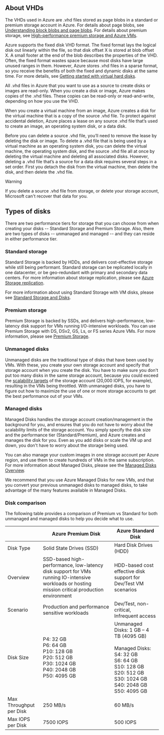 
## About VHDs

The VHDs used in Azure are .vhd files stored as page blobs in a standard or premium storage account in Azure. For details about page blobs, see [Understanding block blobs and page blobs](/rest/api/storageservices/Understanding-Block-Blobs--Append-Blobs--and-Page-Blobs/). For details about premium storage, see [High-performance premium storage and Azure VMs](../articles/storage/storage-premium-storage.md).

Azure supports the fixed disk VHD format. The fixed format lays the logical disk out linearly within the file, so that disk offset X is stored at blob offset X. A small footer at the end of the blob describes the properties of the VHD. Often, the fixed format wastes space because most disks have large unused ranges in them. However, Azure stores .vhd files in a sparse format, so you receive the benefits of both the fixed and dynamic disks at the same time. For more details, see [Getting started with virtual hard disks](https://technet.microsoft.com/library/dd979539.aspx).

All .vhd files in Azure that you want to use as a source to create disks or images are read-only. When you create a disk or image, Azure makes copies of the .vhd files. These copies can be read-only or read-and-write, depending on how you use the VHD.

When you create a virtual machine from an image, Azure creates a disk for the virtual machine that is a copy of the source .vhd file. To protect against accidental deletion, Azure places a lease on any source .vhd file that’s used to create an image, an operating system disk, or a data disk.

Before you can delete a source .vhd file, you’ll need to remove the lease by deleting the disk or image. To delete a .vhd file that is being used by a virtual machine as an operating system disk, you can delete the virtual machine, the operating system disk, and the source .vhd file all at once by deleting the virtual machine and deleting all associated disks. However, deleting a .vhd file that’s a source for a data disk requires several steps in a set order. First you detach the disk from the virtual machine, then delete the disk, and then delete the .vhd file.

> [!WARNING]
> If you delete a source .vhd file from storage, or delete your storage account, Microsoft can't recover that data for you.
> 

## Types of disks 

There are two performance tiers for storage that you can choose from when creating your disks -- Standard Storage and Premium Storage. Also, there are two types of disks -- unmanaged and managed -- and they can reside in either performance tier.  

### Standard storage 

Standard Storage is backed by HDDs, and delivers cost-effective storage while still being performant. Standard storage can be replicated locally in one datacenter, or be geo-redundant with primary and secondary data centers. For more information about storage replication, please see [Azure Storage replication](../articles/storage/storage-redundancy.md). 

For more information about using Standard Storage with VM disks, please see [Standard Storage and Disks](../articles/storage/storage-standard-storage.md).

### Premium storage 

Premium Storage is backed by SSDs, and delivers high-performance, low-latency disk support for VMs running I/O-intensive workloads. You can use Premium Storage with DS, DSv2, GS, Ls, or FS series Azure VMs. For more information, please see [Premium Storage](../articles/storage/storage-premium-storage.md).

### Unmanaged disks

Unmanaged disks are the traditional type of disks that have been used by VMs. With these, you create your own storage account and specify that storage account when you create the disk. You have to make sure you don't put too many disks in the same storage account, because you could exceed the [scalability targets](../articles/storage/storage-scalability-targets.md) of the storage account (20,000 IOPS, for example), resulting in the VMs being throttled. With unmanaged disks, you have to figure out how to maximize the use of one or more storage accounts to get the best performance out of your VMs.

### Managed disks 

Managed Disks handles the storage account creation/management in the background for you, and ensures that you do not have to worry about the scalability limits of the storage account. You simply specify the disk size and the performance tier (Standard/Premium), and Azure creates and manages the disk for you. Even as you add disks or scale the VM up and down, you don't have to worry about the storage being used. 

You can also manage your custom images in one storage account per Azure region, and use them to create hundreds of VMs in the same subscription. For more information about Managed Disks, please see the [Managed Disks Overview](../articles/storage/storage-managed-disks-overview.md).

We recommend that you use Azure Managed Disks for new VMs, and that you convert your previous unmanaged disks to managed disks, to take advantage of the many features available in Managed Disks.

### Disk comparison

The following table provides a comparison of Premium vs Standard for both unmanaged and managed disks to help you decide what to use.

|    | Azure Premium Disk | Azure Standard Disk |
|--- | ------------------ | ------------------- |
| Disk Type | Solid State Drives (SSD) | Hard Disk Drives (HDD)  |
| Overview  | SSD-based high-performance, low-latency disk support for VMs running IO-intensive workloads or hosting mission critical production environment | HDD-based cost effective disk support for Dev/Test VM scenarios |
| Scenario  | Production and performance sensitive workloads | Dev/Test, non-critical, <br>Infrequent access |
| Disk Size | P4: 32 GB<br>P6: 64 GB<br>P10: 128 GB<br>P20: 512 GB<br>P30: 1024 GB<br>P40: 2048 GB<br>P50: 4095 GB | Unmanaged Disks: 1 GB – 4 TB (4095 GB) <br><br>Managed Disks:<br> S4: 32 GB <br>S6: 64 GB <br>S10: 128 GB <br>S20: 512 GB <br>S30: 1024 GB <br>S40: 2048 GB<br>S50: 4095 GB| 
| Max Throughput per Disk | 250 MB/s | 60 MB/s | 
| Max IOPS per Disk | 7500 IOPS | 500 IOPS | 


